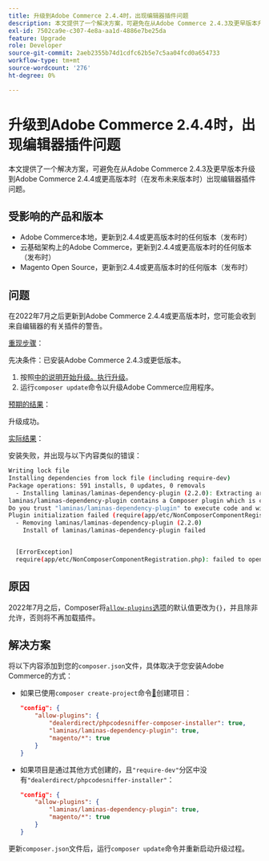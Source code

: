```yaml
---
title: 升级到Adobe Commerce 2.4.4时，出现编辑器插件问题
description: 本文提供了一个解决方案，可避免在从Adobe Commerce 2.4.3及更早版本升级到Adobe Commerce 2.4.4或更高版本时（在发布未来版本时）出现composer插件问题。
exl-id: 7502ca9e-c307-4e8a-aa1d-4886e7be25da
feature: Upgrade
role: Developer
source-git-commit: 2aeb2355b74d1cdfc62b5e7c5aa04fcd0a654733
workflow-type: tm+mt
source-wordcount: '276'
ht-degree: 0%

---
```


# 升级到Adobe Commerce 2.4.4时，出现编辑器插件问题

本文提供了一个解决方案，可避免在从Adobe Commerce 2.4.3及更早版本升级到Adobe Commerce 2.4.4或更高版本时（在发布未来版本时）出现编辑器插件问题。

## 受影响的产品和版本

* Adobe Commerce本地，更新到2.4.4或更高版本时的任何版本（发布时）
* 云基础架构上的Adobe Commerce，更新到2.4.4或更高版本时的任何版本（发布时）
* Magento Open Source，更新到2.4.4或更高版本时的任何版本（发布时）

## 问题

在2022年7月之后更新到Adobe Commerce 2.4.4或更高版本时，您可能会收到来自编辑器的有关插件的警告。

<u>重现步骤</u>：

先决条件：已安装Adobe Commerce 2.4.3或更低版本。

1. 按照[中的说明开始升级。执行升级](https://experienceleague.adobe.com/docs/commerce-operations/upgrade-guide/implementation/perform-upgrade.html)。
1. 运行`composer update`命令以升级Adobe Commerce应用程序。

<u>预期的结果</u>：

升级成功。

<u>实际结果</u>：

安装失败，并出现与以下内容类似的错误：

```bash
Writing lock file
Installing dependencies from lock file (including require-dev)
Package operations: 591 installs, 0 updates, 0 removals
  - Installing laminas/laminas-dependency-plugin (2.2.0): Extracting archive
laminas/laminas-dependency-plugin contains a Composer plugin which is currently not in your allow-plugins config. See https://getcomposer.org/allow-plugins
Do you trust "laminas/laminas-dependency-plugin" to execute code and wish to enable it now? (writes "allow-plugins" to composer.json) [y,n,d,?] y
Plugin initialization failed (require(app/etc/NonComposerComponentRegistration.php): failed to open stream: No such file or directory), uninstalling plugin
  - Removing laminas/laminas-dependency-plugin (2.2.0)
    Install of laminas/laminas-dependency-plugin failed


  [ErrorException]
  require(app/etc/NonComposerComponentRegistration.php): failed to open stream: No such file or directory
```

## 原因

2022年7月之后，Composer将[`allow-plugins`选项](https://getcomposer.org/doc/06-config.md#allow-plugins)的默认值更改为`{}`，并且除非允许，否则将不再加载插件。

## 解决方案

将以下内容添加到您的`composer.json`文件，具体取决于您安装Adobe Commerce的方式：

* 如果已使用`composer create-project`命令[&#128279;](https://experienceleague.adobe.com/en/docs/commerce-operations/installation-guide/composer#get-the-metapackage)创建项目：

  ```json
  "config": {
      "allow-plugins": {
          "dealerdirect/phpcodesniffer-composer-installer": true,
          "laminas/laminas-dependency-plugin": true,
          "magento/*": true
      }
  }
  ```

* 如果项目是通过其他方式创建的，且`"require-dev"`分区中没有`"dealerdirect/phpcodesniffer-installer"`：

  ```json
  "config": {
      "allow-plugins": {
          "laminas/laminas-dependency-plugin": true,
          "magento/*": true
      }
  }
  ```

更新`composer.json`文件后，运行`composer update`命令并重新启动升级过程。
